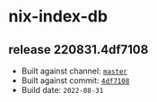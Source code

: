 # nix-index-db
## release 220831.4df7108
- Built against channel: [`master`](https://github.com/nixos/nixpkgs/tree/master)
- Built against commit: [`4df7108`](https://github.com/NixOS/nixpkgs/commit/4df710841cd368db18e6d89616b33130c1356869)
- Build date: `2022-08-31`
